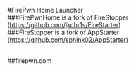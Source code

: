 #FirePwn Home Launcher
</br>
###FirePwnHome is a fork of FireStopper (https://github.com/jkchr1s/FireStarter)
</br>
###FireStopper is a fork of AppStarter (https://github.com/sphinx02/AppStarter)
</br></br>

##firepwn.com